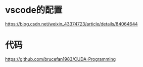 # vscode的配置

https://blog.csdn.net/weixin_43374723/article/details/84064644

# 代码

https://github.com/brucefan1983/CUDA-Programming